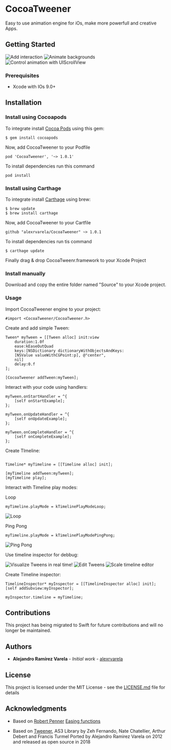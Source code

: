 # CocoaTweener

Easy to use animation engine for iOs, make more powerfull and creative Apps.

## Getting Started

![Add interaction](https://media.giphy.com/media/ZwEe1iL6OGfYivKWPW/giphy.gif) ![Animate backgrounds](https://media.giphy.com/media/ccVEctPrQ3JopWsyBH/giphy.gif)![Control animation with UIScrollView](https://media.giphy.com/media/1oDtjQUOSYucCEE6st/giphy.gif)

### Prerequisites

* Xcode with IOs 9.0+

## Installation

### Install using Cocoapods

To integrate install [Cocoa Pods](http://cocoapods.org/) using this gem:
```
$ gem install cocoapods
```

Now, add CocoaTweener to your Podfile
```
pod 'CocoaTweener', '~> 1.0.1'
```

To install dependencies run this command
```
pod install
```


### Install using Carthage

To integrate install [Carthage](https://github.com/Carthage/Carthage) using brew:
```
$ brew update
$ brew install carthage
```

Now, add CocoaTweener to your Cartfile
```
github "alexrvarela/CocoaTweener" ~> 1.0.1
```

To install dependencies run tis command
```
$ carthage update
```
Finally drag & drop CocoaTweenr.framework to your Xcode Project

### Install manually

Download and copy the entire folder named "Source"  to your Xcode project.

### Usage

Import CocoaTweener engine to your project:

```objc
#import <CocoaTweener/CocoaTweener.h>
```

Create and add simple Tween:

```objc
Tween* myTween = [[Tween alloc] init:view
    duration:1.0f
    ease:kEaseOutQuad
    keys:[NSDictionary dictionaryWithObjectsAndKeys:
    [NSValue valueWithCGPoint:p], @"center",
    nil]
    delay:0.f
];

[CocoaTweener addTween:myTween];
```

Interact with your code using handlers:

```objc
myTween.onStartHandler = ^{
    [self onStartExample];
};

myTween.onUpdateHandler = ^{
    [self onUpdateExample];
};

myTween.onCompleteHandler = ^{
    [self onCompleteExample];
};
```

Create TImeline:

```objc

Timeline* myTimeline = [[Timeline alloc] init];

[myTimeline addTween:myTween];
[myTimeline play];

```

Interact with Timeline play modes:

Loop
```objc
myTimeline.playMode = kTimelinePlayModeLoop;
```
![Loop](https://media.giphy.com/media/B1RCOCUIXywTNENBjy/giphy.gif)


Ping Pong
```objc
myTimeline.playMode = kTimelinePlayModePingPong;
```
![Ping Pong](https://media.giphy.com/media/1YbC1Xy83ivhAlq4Go/giphy.gif)


Use timeline inspector for debbug:

![Visualize Tweens in real time!](https://media.giphy.com/media/3j1iQSKi0BgsB0M8Ox/giphy.gif)
![Edit Tweens](https://media.giphy.com/media/3DsN9STG4a4JvIjN41/giphy.gif)
![Scale timeline editor](https://media.giphy.com/media/5h7sdGhWiH4bLDMHOL/giphy.gif)

Create Timeline inspector:

```objc
TimelineInspector* myInspector = [[TimelineInspector alloc] init];
[self addSubview:myInspector];

myInspector.timeline = myTimeline;
```

## Contributions
This project has being migrated to Swift for future contributions and will no longer be maintained.

## Authors
* **Alejandro Ramírez Varela** - *Initial work* - [alexrvarela](https://github.com/alexrvarela)


## License
This project is licensed under the MIT License - see the [LICENSE.md](LICENSE.md) file for details

## Acknowledgments

* Based on [Robert Penner](http://robertpenner.com)  [Easing functions](http://robertpenner.com/easing/)

* Based on [Tweener](https://github.com/zeh/tweener), AS3 Library by Zeh Fernando, Nate Chatellier, Arthur Debert and Francis Turmel
Ported by Alejandro Ramirez Varela on 2012 and released as open source in 2018
